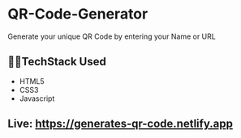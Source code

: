 # QR-Code-Generator
Generate your unique QR Code by entering your Name or URL
## 👩‍💻TechStack Used
- HTML5
- CSS3
- Javascript
## <p>Live: <a href="https://generates-qr-code.netlify.app">https://generates-qr-code.netlify.app</a></p>
